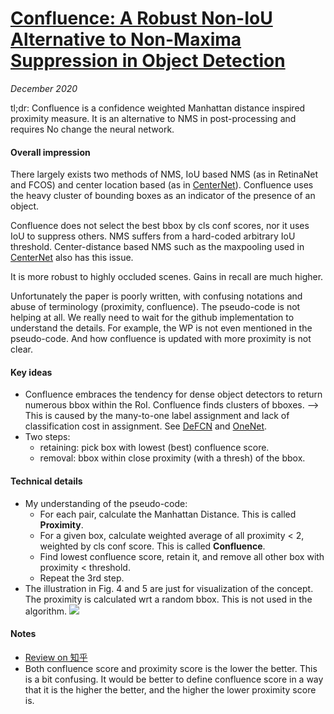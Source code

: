 # [Confluence: A Robust Non-IoU Alternative to Non-Maxima Suppression in Object Detection](https://arxiv.org/abs/2012.00257)

_December 2020_

tl;dr: Confluence is a confidence weighted Manhattan distance inspired proximity measure. It is an alternative to NMS in post-processing and requires No change the neural network.

#### Overall impression
There largely exists two methods of NMS, IoU based NMS (as in RetinaNet and FCOS) and center location based (as in [CenterNet](centernet.md)). Confluence uses the heavy cluster of bounding boxes as an indicator of the presence of an object. 

Confluence does not select the best bbox by cls conf scores, nor it uses IoU to suppress others. NMS suffers from a hard-coded arbitrary IoU threshold. Center-distance based NMS such as the maxpooling used in [CenterNet](centernet.md) also has this issue. 

It is more robust to highly occluded scenes. Gains in recall are much higher. 

Unfortunately the paper is poorly written, with confusing notations and abuse of terminology (proximity, confluence). The pseudo-code is not helping at all. We really need to wait for the github implementation to understand the details. For example, the WP is not even mentioned in the pseudo-code. And how confluence is updated with more proximity is not clear.

#### Key ideas
- Confluence embraces the tendency for dense object detectors to return numerous bbox within the RoI. Confluence finds clusters of bboxes. --> This is caused by the many-to-one label assignment and lack of classification cost in assignment. See [DeFCN](defcn.md) and [OneNet](onenet.md).
- Two steps:
	- retaining: pick box with lowest (best) confluence score.
	- removal: bbox within close proximity (with a thresh) of the bbox.

#### Technical details
- My understanding of the pseudo-code:
	- For each pair, calculate the Manhattan Distance. This is called **Proximity**.
	- For a given box, calculate weighted average of all proximity < 2, weighted by cls conf score. This is called **Confluence**. 
	- Find lowest confluence score, retain it, and remove all other box with proximity < threshold.
	- Repeat the 3rd step.
- The illustration in Fig. 4 and 5 are just for visualization of the concept. The proximity is calculated wrt a random bbox. This is not used in the algorithm.
![](https://mmbiz.qpic.cn/mmbiz_png/5ooHoYt0tgmsKU8gXsrWA913B6d5Oh6xkz3lZ1yuWoEHiaIYnZIrPubmd9rBJbgXuNZTCNKXU5wBxWLQy3rOUjQ/640?wx_fmt=png&tp=webp&wxfrom=5&wx_lazy=1&wx_co=1)

#### Notes
- [Review on 知乎](https://mp.weixin.qq.com/s/snLxpvUAWphO3xzfPOpdCQ)
- Both confluence score and proximity score is the lower the better. This is a bit confusing. It would be better to define confluence score in a way that it is the higher the better, and the higher the lower proximity score is. 
